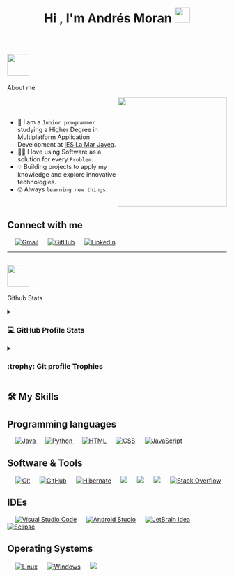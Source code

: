 <h1 align="center">Hi , I'm Andrés Moran <img src="https://media.giphy.com/media/hvRJCLFzcasrR4ia7z/giphy.gif"
    width="35"></h1>

<br>


## <picture><img src="https://github.com/7oSkaaa/7oSkaaa/blob/main/Images/about_me.gif?raw=true" width=50px></picture>
About me

<picture> <img align="right" src="https://github.com/7oSkaaa/7oSkaaa/blob/main/Images/Right_Side.gif?raw=true"
    width=250px></picture>

<br><br>

- :school: I am a `Junior programmer` studying a Higher Degree in Multiplatform Application Development at [IES La Mar
Javea](https://portal.edu.gva.es/ieslamar/).
- :technologist: I love using Software as a solution for every `Problem`.
- 💡 Building projects to apply my knowledge and explore innovative technologies.
- :nerd_face: Always `learning new things`.
<br>

## Connect with me
<p>
  &emsp;
  <a href="mailto:moranandres79@gmail.com"><img img src="https://skillicons.dev/icons?i=gmail" alt="Gmail" /></a>
  &emsp;
  <a href="https://github.com/AndresGMoran"><img src="https://skillicons.dev/icons?i=github" alt="GitHub" /></a>
  &emsp;
  <a href="https://www.linkedin.com/in/andr%C3%A9s-glyn-moran-lamela-873266147/"><img
      src="https://skillicons.dev/icons?i=linkedin" alt="LinkedIn" /></a>
</p>

---

## <picture> <img src="https://github.com/7oSkaaa/7oSkaaa/blob/main/Images/Statistics.gif?raw=true" width=50px>
</picture> Github Stats


<details>
  <summary>
    <h3>💻 GitHub Profile Stats</h3>
  </summary>

  ----

  <p align="center">
    <a href="https://github.com/anuraghazra/github-readme-stats">
      <img alt="Github Stats"
        src="https://github-readme-stats.vercel.app/api?username=AndresGMoran&show_icons=true&count_private=true&locale=en&theme=tokyonight&layout=compact"
        height="230px" /></a>
    <img
      src="https://github-readme-stats.vercel.app/api/top-langs?username=AndresGMoran&langs_count=10&show_icons=true&locale=en&theme=tokyonight"
      alt="AndresGMoran" height="230px" />
    <br />

    <b>Note:</b> Top languages is only a metric of the languages my public code consists of and doesn't reflect
    experience or skill level.
  </p>
</details>

<details>
  <summary>
    <h3> :trophy: Git profile Trophies </h3>
  </summary>

  ----

  <p align="center"> <a href="https://github.com/ryo-ma/github-profile-trophy"><img
        src="https://github-profile-trophy.vercel.app/?username=AndresGMoran&layout=compact&theme=tokyonight&column=4&margin-w=15&margin-h=15"
        alt="7oskaaa" /></a> </p>

</details>

## 🛠️ My Skills

## Programming languages

<p>
  &emsp;
  <a href="https://www.java.com" target="_blank" title="Java">
    <img alt="Java" src="https://skillicons.dev/icons?i=java">
  </a>
  &emsp;
  <a href="https://www.python.org" target="_blank" title="Python">
    <img alt="Python" src="https://skillicons.dev/icons?i=py">
  </a>
  &emsp;
  <a href="https://www.w3.org/html/" target="_blank" title="HTML">
    <img alt="HTML" src="https://skillicons.dev/icons?i=html">
  </a>
  &emsp;
  <a href="https://www.w3schools.com/css/" target="_blank" title="CSS">
    <img alt="CSS" src="https://skillicons.dev/icons?i=css">
  </a>
  &emsp;
  <a href="https://developer.mozilla.org/en-US/docs/Web/JavaScript" target="_blank" title="JavaScript">
    <img alt="JavaScript" src="https://skillicons.dev/icons?i=js">
  </a>
</p>

## Software & Tools

<p>
  &emsp;
  <a href="#" title="Git"><img alt="Git" src="https://skillicons.dev/icons?i=git"></a>
  &emsp;
  <a href="#" title="Github"><img alt="GitHub" src="https://skillicons.dev/icons?i=github"></a>
  &emsp;
  <a href="#" title="Hibernate"><img alt="Hibernate" src="https://skillicons.dev/icons?i=hibernate"></a>
  &emsp;
  <a href="#" title="MySQL"><img src="https://skillicons.dev/icons?i=mysql" /></a>
  &emsp;
  <a href="#" title="SQLite"><img src="https://skillicons.dev/icons?i=sqlite" /></a>
  &emsp;
  <a href="#" title="MongoDB"><img src="https://skillicons.dev/icons?i=mongodb" /></a>
  &emsp;
  <a href="#" title="Stack Overflow"><img alt="Stack Overflow" src="https://skillicons.dev/icons?i=stackoverflow"></a>
</p>

## IDEs

<p>
  &emsp;
  <a href="#" title="Visual Studio Code"><img alt="Visual Studio Code" src="https://skillicons.dev/icons?i=vscode"></a>
  &emsp;
  <a href="#" title="Android Studio"><img alt="Android Studio" src="https://skillicons.dev/icons?i=androidstudio"></a>
  &emsp;
  <a href="#" title="JetBrain Idea"><img alt="JetBrain idea" src="https://skillicons.dev/icons?i=idea" /></a>
  &emsp;
  <a href="#" title="Eclipse"><img alt="Eclipse" src="https://skillicons.dev/icons?i=eclipse" /></a>
</p>

## Operating Systems

<p>
  &emsp;
  <a href="#" title="Linux"><img alt="Linux" src="https://skillicons.dev/icons?i=linux"></a>
  &emsp;
  <a href="#" title="Windows"><img alt="Windows" src="https://skillicons.dev/icons?i=windows"></a>
  &emsp;
  <a href="#" title="Ubuntu"><img src="https://skillicons.dev/icons?i=ubuntu" /></a>
</p>

</br></br>
